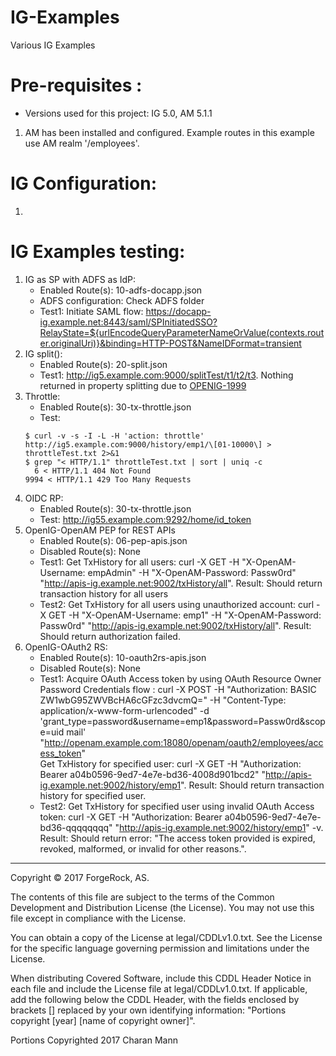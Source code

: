 # IG-Examples 

Various IG Examples <br />

Pre-requisites :
================
* Versions used for this project: IG 5.0, AM 5.1.1
1. AM has been installed and configured. Example routes in this example use AM realm '/employees'. 


IG Configuration:
=====================
1. 
      
IG Examples testing:
=========================
1. IG as SP with ADFS as IdP:
   * Enabled Route(s): 10-adfs-docapp.json
   * ADFS configuration: Check ADFS folder
   * Test1: Initiate SAML flow: https://docapp-ig.example.net:8443/saml/SPInitiatedSSO?RelayState=${urlEncodeQueryParameterNameOrValue(contexts.router.originalUri)}&binding=HTTP-POST&NameIDFormat=transient
2. IG split():
   * Enabled Route(s): 20-split.json
   * Test1: http://ig5.example.com:9000/splitTest/t1/t2/t3. Nothing returned in property splitting due to [OPENIG-1999](https://bugster.forgerock.org/jira/browse/OPENIG-1999)
3. Throttle:
   * Enabled Route(s): 30-tx-throttle.json
   * Test:
    ```
    $ curl -v -s -I -L -H 'action: throttle' http://ig5.example.com:9000/history/emp1/\[01-10000\] > throttleTest.txt 2>&1
    $ grep "< HTTP/1.1" throttleTest.txt | sort | uniq -c
      6 < HTTP/1.1 404 Not Found
    9994 < HTTP/1.1 429 Too Many Requests
    ```
4. OIDC RP:
   * Enabled Route(s): 30-tx-throttle.json
   * Test: http://ig55.example.com:9292/home/id_token
5. OpenIG-OpenAM PEP for REST APIs
   * Enabled Route(s): 06-pep-apis.json
   * Disabled Route(s): None
   * Test1: Get TxHistory for all users: curl -X GET -H "X-OpenAM-Username: empAdmin" -H "X-OpenAM-Password: Passw0rd" "http://apis-ig.example.net:9002/txHistory/all". Result: Should return transaction history for all users
   * Test2: Get TxHistory for all users using unauthorized account: curl -X GET -H "X-OpenAM-Username: emp1" -H "X-OpenAM-Password: Passw0rd" "http://apis-ig.example.net:9002/txHistory/all". Result: Should return authorization failed.          
6. OpenIG-OAuth2 RS:
   * Enabled Route(s): 10-oauth2rs-apis.json
   * Disabled Route(s): None
   * Test1: Acquire OAuth Access token by using OAuth Resource Owner Password Credentials flow : curl -X POST -H "Authorization: BASIC ZW1wbG95ZWVBcHA6cGFzc3dvcmQ=" -H "Content-Type: application/x-www-form-urlencoded" -d 'grant_type=password&username=emp1&password=Passw0rd&scope=uid mail' "http://openam.example.com:18080/openam/oauth2/employees/access_token" <br />
     Get TxHistory for specified user: curl -X GET -H "Authorization: Bearer a04b0596-9ed7-4e7e-bd36-4008d901bcd2" "http://apis-ig.example.net:9002/history/emp1". Result: Should return transaction history for specified user.
   * Test2: Get TxHistory for specified user using invalid OAuth Access token: curl -X GET -H "Authorization: Bearer a04b0596-9ed7-4e7e-bd36-qqqqqqqq" "http://apis-ig.example.net:9002/history/emp1" -v. Result: Should return error: "The access token provided is expired, revoked, malformed, or invalid for other reasons.".      

* * *

Copyright © 2017 ForgeRock, AS.

The contents of this file are subject to the terms of the Common Development and
Distribution License (the License). You may not use this file except in compliance with the
License.

You can obtain a copy of the License at legal/CDDLv1.0.txt. See the License for the
specific language governing permission and limitations under the License.

When distributing Covered Software, include this CDDL Header Notice in each file and include
the License file at legal/CDDLv1.0.txt. If applicable, add the following below the CDDL
Header, with the fields enclosed by brackets [] replaced by your own identifying
information: "Portions copyright [year] [name of copyright owner]".

Portions Copyrighted 2017 Charan Mann
